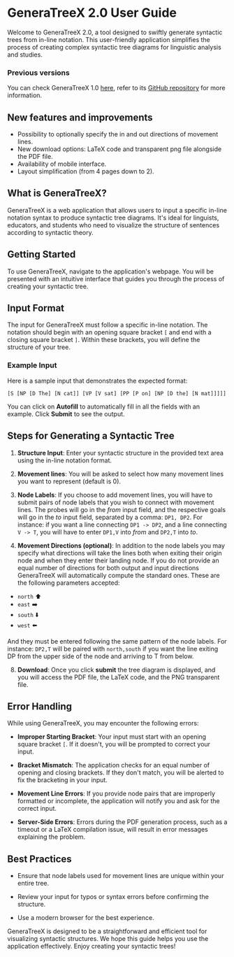 # GeneraTreeX 2.0 User Guide

Welcome to GeneraTreeX 2.0, a tool designed to swiftly generate syntactic trees from in-line notation. This user-friendly application simplifies the process of creating complex syntactic tree diagrams for linguistic analysis and studies. 

### Previous versions
You can check GeneraTreeX 1.0 [here](https://generatreex-f84b761a7ce0.herokuapp.com/), refer to its [GitHub repository](https://github.com/TomSgrizzi/generatreex) for more information.

## New features and improvements
+ Possibility to optionally specify the in and out directions of movement lines.
+ New download options: LaTeX code and transparent png file alongside the PDF file.
+ Availability of mobile interface.
+ Layout simplification (from 4 pages down to 2).

## What is GeneraTreeX?

GeneraTreeX is a web application that allows users to input a specific in-line notation syntax to produce syntactic tree diagrams. It's ideal for linguists, educators, and students who need to visualize the structure of sentences according to syntactic theory.

## Getting Started

To use GeneraTreeX, navigate to the application's webpage. You will be presented with an intuitive interface that guides you through the process of creating your syntactic tree.

## Input Format

The input for GeneraTreeX must follow a specific in-line notation. The notation should begin with an opening square bracket `[` and end with a closing square bracket `]`. Within these brackets, you will define the structure of your tree.

### Example Input

Here is a sample input that demonstrates the expected format:

```
[S [NP [D The] [N cat]] [VP [V sat] [PP [P on] [NP [D the] [N mat]]]]]
```
You can click on __Autofill__ to automatically fill in all the fields with an example. Click __Submit__ to see the output.

## Steps for Generating a Syntactic Tree

1. **Structure Input**: Enter your syntactic structure in the provided text area using the in-line notation format.

4. **Movement lines**: You will be asked to select how many movement lines you want to represent (default is 0).

5. **Node Labels**: If you choose to add movement lines, you will have to submit pairs of node labels that you wish to connect with movement lines. The probes will go in the _from_ input field, and the respective goals will go in the _to_ input field, separated by a comma: `DP1, DP2`. For instance: if you want a line connecting `DP1 -> DP2`, and a line connecting `V -> T`, you will have to enter `DP1,V` into _from_ and `DP2,T` into _to_.

6. **Movement Directions (optional)**: In addition to the node labels you may specify what directions will take the lines both when exiting their origin node and when they enter their landing node. If you do not provide an equal number of directions for both output and input directions GeneraTreeX will automatically compute the standard ones. These are the following parameters accepted:
+ `north` ⬆️
+ `east` ➡️
+ `south` ⬇️
+ `west` ⬅️

And they must be entered following the same pattern of the node labels. For instance: `DP2,T` will be paired with `north,south` if you want the line exiting DP from the upper side of the node and arriving to T from below.

8. **Download**: Once you click __submit__ the tree diagram is displayed, and you will access the PDF file, the LaTeX code, and the PNG transparent file.

## Error Handling

While using GeneraTreeX, you may encounter the following errors:

- **Improper Starting Bracket**: Your input must start with an opening square bracket `[`. If it doesn't, you will be prompted to correct your input.

- **Bracket Mismatch**: The application checks for an equal number of opening and closing brackets. If they don't match, you will be alerted to fix the bracketing in your input.

- **Movement Line Errors**: If you provide node pairs that are improperly formatted or incomplete, the application will notify you and ask for the correct input.

- **Server-Side Errors**: Errors during the PDF generation process, such as a timeout or a LaTeX compilation issue, will result in error messages explaining the problem.

## Best Practices

- Ensure that node labels used for movement lines are unique within your entire tree.

- Review your input for typos or syntax errors before confirming the structure.

- Use a modern browser for the best experience.

GeneraTreeX is designed to be a straightforward and efficient tool for visualizing syntactic structures. We hope this guide helps you use the application effectively. Enjoy creating your syntactic trees!

